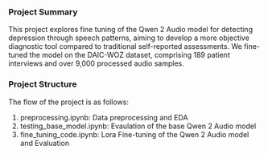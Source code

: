 ### Project Summary
This project explores fine tuning of the Qwen 2 Audio model for detecting depression through speech patterns, aiming to develop a more objective diagnostic tool compared to traditional self-reported assessments. We fine-tuned the model on the DAIC-WOZ dataset, comprising 189 patient interviews and over 9,000 processed audio samples.

### Project Structure
The flow of the project is as follows:
1. preprocessing.ipynb: Data preprocessing and EDA
2. testing_base_model.ipynb: Evaulation of the base Qwen 2 Audio model
3. fine_tuning_code.ipynb: Lora Fine-tuning of the Qwen 2 Audio model and Evaluation

